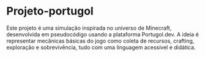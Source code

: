 # Projeto-portugol
Este projeto é uma simulação inspirada no universo de Minecraft, desenvolvida em pseudocódigo usando a plataforma Portugol.dev. A ideia é representar mecânicas básicas do jogo como coleta de recursos, crafting, exploração e sobrevivência, tudo com uma linguagem acessível e didática.
